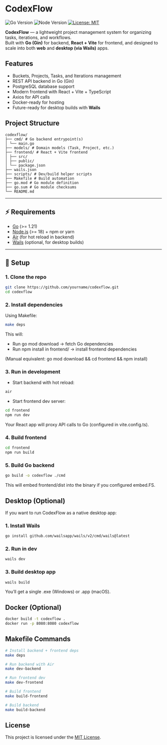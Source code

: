 # CodexFlow

![Go Version](https://img.shields.io/badge/Go-1.21+-00ADD8?logo=go&logoColor=white)
![Node Version](https://img.shields.io/badge/Node-18+-339933?logo=node.js&logoColor=white)
[![License: MIT](https://img.shields.io/badge/License-MIT-yellow.svg)](./LICENSE)

**CodexFlow** — a lightweight project management system for organizing tasks, iterations, and workflows.  
Built with **Go (Gin)** for backend, **React + Vite** for frontend, and designed to scale into both **web** and **desktop (via Wails)** apps.

## Features

- Buckets, Projects, Tasks, and Iterations management  
- REST API backend in Go (Gin)  
- PostgreSQL database support  
- Modern frontend with React + Vite + TypeScript  
- Axios for API calls  
- Docker-ready for hosting  
- Future-ready for desktop builds with **Wails**


## Project Structure

```
codexflow/
├── cmd/ # Go backend entrypoint(s)
│ └── main.go
├── models/ # Domain models (Task, Project, etc.)
├── frontend/ # React + Vite frontend
│ ├── src/
│ ├── public/
│ └── package.json
├── wails.json
├── scripts/ # Dev/build helper scripts
├── Makefile # Build automation
├── go.mod # Go module definition
├── go.sum # Go module checksums
└── README.md
```

---

## ⚡ Requirements

- [Go](https://go.dev/dl/) (>= 1.21)  
- [Node.js](https://nodejs.org/) (>= 18) + npm or yarn  
- [Air](https://github.com/air-verse/air) (for hot reload in backend)  
- [Wails](https://wails.io/) (optional, for desktop builds)

---

## 🔧 Setup

### 1. Clone the repo

```sh
git clone https://github.com/yourname/codexflow.git
cd codexflow

```

### 2. Install dependencies

Using Makefile:

```sh
make deps
```

This will:

- Run go mod download → fetch Go dependencies
- Run npm install in frontend/ → install frontend dependencies

(Manual equivalent: go mod download && cd frontend && npm install)

### 3. Run in development

- Start backend with hot reload:

```sh
air
```

- Start frontend dev server:

```sh
cd frontend
npm run dev
```

Your React app will proxy API calls to Go (configured in vite.config.ts).

### 4. Build frontend

```sh
cd frontend
npm run build
```

### 5. Build Go backend

```sh
go build -o codexflow ./cmd
```

This will embed frontend/dist into the binary if you configured embed.FS.

## Desktop (Optional)

If you want to run CodexFlow as a native desktop app:

### 1. Install Wails

```sh
go install github.com/wailsapp/wails/v2/cmd/wails@latest
```

### 2. Run in dev

```sh
wails dev
```

### 3. Build desktop app

```sh
wails build
```

You’ll get a single .exe (Windows) or .app (macOS).

## Docker (Optional)

```sh
docker build -t codexflow .
docker run -p 8080:8080 codexflow
```

## Makefile Commands

```sh
# Install backend + frontend deps
make deps

# Run backend with Air
make dev-backend

# Run frontend dev
make dev-frontend

# Build frontend
make build-frontend

# Build backend
make build-backend

```

## License

This project is licensed under the [MIT License](./LICENSE).
